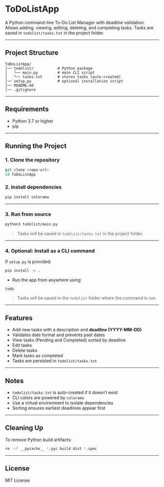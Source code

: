 # ToDoListApp

A Python command-line To-Do List Manager with deadline validation.  
Allows adding, viewing, editing, deleting, and completing tasks. Tasks are saved in `todolist/tasks.txt` in the project folder.

---

## Project Structure

```
ToDoListApp/
│── todolist/           # Python package
│   └── main.py         # main CLI script
│   └── tasks.txt       # stores tasks (auto-created)
│── setup.py            # optional installation script
│── README.md
│── .gitignore
```

---

## Requirements

- Python 3.7 or higher
- pip

---

## Running the Project

### 1. Clone the repository

```bash
git clone <repo-url>
cd ToDoListApp
```

### 2. Install dependencies

```bash
pip install colorama
```

---

### 3. Run from source

```bash
python3 todolist/main.py
```

> Tasks will be saved in `todolist/tasks.txt` in the project folder.

---

### 4. Optional: Install as a CLI command

If `setup.py` is provided:

```bash
pip install -e .
```

- Run the app from anywhere using:

```bash
todo
```

> Tasks will be saved in the `todolist` folder where the command is run.

---

## Features

- Add new tasks with a description and **deadline (YYYY-MM-DD)**  
- Validates date format and prevents past dates  
- View tasks (Pending and Completed) sorted by deadline  
- Edit tasks  
- Delete tasks  
- Mark tasks as completed  
- Tasks are persisted in `todolist/tasks.txt`  

---

## Notes

- `todolist/tasks.txt` is auto-created if it doesn’t exist  
- CLI colors are powered by `colorama`  
- Use a virtual environment to isolate dependencies  
- Sorting ensures earliest deadlines appear first  

---

## Cleaning Up

To remove Python build artifacts:

```bash
rm -rf __pycache__ *.pyc build dist *.spec
```

---

## License

MIT License

